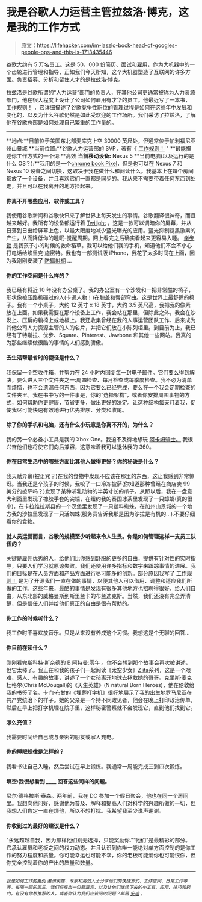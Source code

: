# 我是谷歌人力运营主管拉兹洛·博克，这是我的工作方式

> 原文：<https://lifehacker.com/im-laszlo-bock-head-of-googles-people-ops-and-this-is-1713435446>

谷歌大约有 5 万名员工。这是 50，000 份简历、面试和雇用，作为大机器中的一个齿轮进行管理和指导，正如我们今天所知，这个大机器塑造了互联网的许多方面。负责招募、分析和留住人才的是拉兹洛·博克。



拉兹洛是谷歌所谓的“人力运营”部门的负责人，在其他公司更通常被称为人力资源部门，他在很大程度上设计了公司如何雇用有才华的员工。他最近写了一本书， [工作规则！](https://www.workrules.net/) ，它详细描述了谷歌竞争性职位的管理过程是如何在这些年中发展和变化的，以及为什么谷歌仍然是如此受欢迎的工作场所。我们采访了拉兹洛，了解他在谷歌总部是如何处理自己繁重的工作量的。

* * *

**地点:**目前位于美国东北部麦库克上空 30000 英尺处，但通常位于加利福尼亚州山景城
**当前位置:**谷歌人力运营部的 SVP，著有《 [工作规则！](https://www.workrules.net/) "
**最能描述你工作方式的一个词:**高效
**当前移动设备:** Nexus 5
**当前电脑(以及运行的是什么 OS？):**我用的是一个[chrome book Pixel](http://gizmodo.com/googles-new-chromebook-pixel-dangerously-close-to-buya-1690797754)，但是也可以在 Nexus 7 和 Nexus 10 设备之间切换，这取决于我在做什么和阅读什么。我基本上在每个房间都放了一个设备，并且喜欢它们一直都是同步的。我从来不需要带着任何东西到处走，并且可以在我离开的地方捡起来。

#### 你离不开哪些应用、软件或工具？

我使用谷歌新闻和谷歌快讯来了解世界上每天发生的事情。谷歌翻译很神奇，而且越来越好。我所有的设备都运行着 [Twilight](https://lifehacker.com/twilight-for-android-changes-your-screen-brightness-by-5994084) ，这是一款可以调暗你的屏幕，并从日落到日出给屏幕上色，以最大限度地减少蓝光曝光的应用。蓝光抑制褪黑激素的产生，从而降低你的睡眠-觉醒周期。网上看完之后确实看起来更容易入睡。 [学步锁](https://play.google.com/store/apps/details?id=marcone.toddlerlock&hl=en) 是我孩子小的时候的救命稻草。我可以给他们我的手机，知道他们不会不小心打电话给埃里克·施密特。我也有一部测试版 iPhone，我花了太多时间在上面，因为我刚刚安装了 [防辐射棚](https://kotaku.com/tips-for-playing-fallout-shelter-1712346264) ...

#### 你的工作空间是什么样的？

我已经有将近 10 年没有办公桌了。我的办公室有一个沙发和一把非常酷的椅子，形状像被压路机碾过的人(卡通人物！)在膝盖和臀部弯曲。这是世界上最舒适的椅子。我有一个小桌子，大约 12 英寸 x 18 英寸，大约 3.5 英尺高，我把我的像素放在上面。如果我需要在那个设备上工作，我会站在那里，但除此之外，我会在沙发上、压扁的躺椅上或地板上。我还收集曾经在我的人事运营团队工作、后来成为其他公司人力资源主管的人的名片，并把它们放在小陈列柜里。到目前为止，我已经有了特斯拉、优步、Square、Pinterest、Jawbone 和其他一些网站。我真的为那些继续做很酷的事情的人们感到骄傲。

#### 去生活帮最省时的捷径是什么？

我保留一个空收件箱，并努力在 24 小时内回复每一封电子邮件。它们要么得到解决，要么进入三个文件夹之一:周四检查、每月检查或每季度检查。我不必为清单而烦恼，也不会遗漏任何东西，因为它要么已经完成，要么在一个我会定期检查的文件夹里。我在书中写的一件事是，你的“选择架构”，或者你安排周围事物的方式，如何帮助你更健康，节省更多，做出更好的决定。让这种结构每天盯着我，促使我尽可能快速有效地进行优先排序、分类和收尾。

#### 除了你的手机和电脑，还有什么小玩意是你离不开的，为什么？

我的另一个必备小工具是我的 Xbox One。我迫不及待地想玩 [阿卡姆骑士。](https://kotaku.com/batman-arkham-knight-the-kotaku-review-1712988273) 我很兴奋他们也将使它们向后兼容，这意味着我可以退休我的 360。

#### 你在日常生活中的哪些方面比其他人做得更好？你的秘诀是什么？

我天赋异禀(被诅咒？)在我的食物中发现不应该在那里的东西，这让我感到非常惊讶。当我还是个孩子的时候，我咬了一口冷冻披萨(你知道那种曾经在商店卖 99 美分的披萨吗？)发现了某种哺乳动物的半英寸长的爪子。从那以后，我在一盘意大利面里发现了橡胶手套的尖端，在纽约我的泰国冰茶里发现了一只蟑螂(真的很小)，在卡拉维拉斯县的一个汉堡里发现了一只塑料蜘蛛，在加州山景城的一个地方我的沙拉里发现了一只活蜘蛛(服务员告诉我那是因为沙拉是有机的...).不要仔细看你的食物。

#### 就人员运营而言，谷歌的规模至少听起来令人生畏。你是如何管理这样一支员工队伍的？

关键是雇佣优秀的人，给他们比你感到舒服的更多的自由，提供有针对性的实时指导，只要人们学习就原谅失败。我们还使用许多指标和数字来跟踪事情的进展。我们的目标是在人员方面和产品方面进行尽可能多的创新。部分原因我写了 [工作规则！](http://www.amazon.com/Work-Rules-Insights-Inside-Transform/dp/1455554790/?asc_campaign=InlineText&asc_refurl=https://lifehacker.com/im-laszlo-bock-head-of-googles-people-ops-and-this-is-1713435446&asc_source=&tag=kinjalifehackerlink-20) 是为了开源我们一直在做的事情，以便其他人可以借用、调整和适应我们所做的工作。这些年来，最酷的事情是发现有很多其他地方也招聘得很好，给人们自由，从东北部的威格曼斯到斯里兰卡的布兰迪克斯。当然，我们还没有完全弄清楚，但是信任人们并给他们真正的自由是很有帮助的。

#### 你工作的时候听什么？

我工作时不喜欢放音乐。只是从来没有养成这个习惯。我想这是个无聊的回答...

#### 你目前在读什么？

刚刚看完斯科特·斯奈德的 [B 阿特曼:零年](http://www.amazon.com/DC-Comics-Zero-Year-New/dp/1401253377/?asc_campaign=InlineText&asc_refurl=https://lifehacker.com/im-laszlo-bock-head-of-googles-people-ops-and-this-is-1713435446&asc_source=&tag=kinjalifehackerlink-20) 。你不会想到那个故事会再次被讲述，但它太棒了。我正在和我的孩子们一起阅读《太空少女》[Z ita](http://zitaspacegirl.com/)系列，这是一个艰难、感人、有趣的故事，讲述了一个女孩离开地球去拯救她的哥哥。克里斯·麦克杜格尔(Chris McDougall)的《天生英雄》(N natural Born Heroes)，他在伦敦给我的书签了名。卡门·布甘的《埋葬打字机》很好地展示了我的出生地罗马尼亚在共产党统治下的样子。她的父亲是一个持不同政见者，他会在晚上打印政治传单，然后在早上把打字机埋在院子里，这样秘密警察就不会发现它，直到他们找到它。

#### 怎么充值？

我需要时间给自己或与亲密的朋友或家人充电。

#### 你的睡眠规律是怎样的？

我看书让自己入睡，然后尝试在早上锻炼。我通常一周能完成三到四次锻炼。

#### 填空:我很想看到 ____ 回答这些同样的问题。

尼尔·德格拉斯·泰森。两年前，我在 DC 参加一个假日聚会，他也在同一个房间里。我想向他问好，感谢他为普及、解释和提高人们对科学的兴趣所做的一切，但我想人们肯定一直在烦他，所以不想打扰。我希望我至少说声谢谢。

#### 你收到过的最好的建议是什么？

"永远超越自我，因为那样他们别无选择，只能奖励你."“他们”是最精彩的部分。它承认雇员和老板之间的权力动态。并且认识到你唯一能绝对单方面控制的是你工作的努力程度和质量。你可能幸运也可能不幸，你的老板可能爱你也可能恨你，但你完全控制着你的产出的质量和数量。

* * *

<small></small>*[<small>*我是如何工作的系列*</small>](http://lifehacker.com/how-i-work/) <small>*邀请英雄、专家和高效人士分享他们的快捷方式、工作空间、日常工作等等。每隔一周的周三，我们将推出一位新嘉宾，以及让他们继续下去的小工具、应用、技巧和窍门。有没有你想推荐的人，或者你认为我们应该问的问题？邮箱*</small> [<small>*安迪*</small>](mailto:andy@lifehacker.com) <small>*。*</small>*